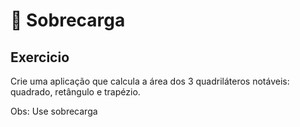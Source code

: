 # 📌 **Sobrecarga**
## **Exercicio**
Crie uma aplicação que calcula a área dos 3 quadriláteros notáveis: quadrado, retângulo e trapézio.

Obs: Use sobrecarga